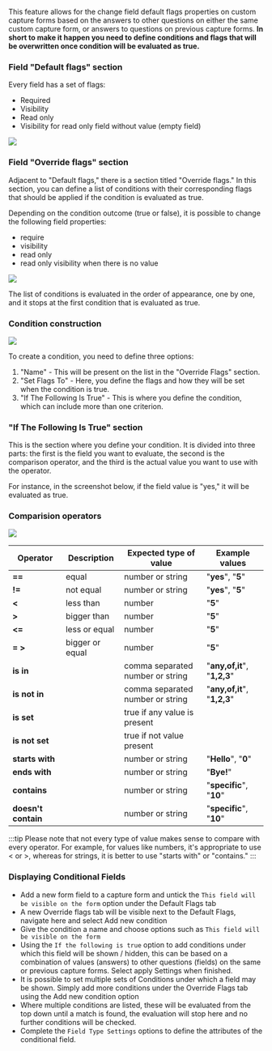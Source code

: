 This feature allows for the change field default flags properties on custom capture forms based on the answers to other questions on either the same custom capture form, or answers to questions on previous capture forms.
**In short to make it happen you need to define conditions and flags that will be overwritten once condition will be evaluated as true.**

### Field "Default flags" section

Every field has a set of flags:
* Required
* Visibility
* Read only
* Visibility for read only field without value (empty field)

<img src="/_books/hdoc-library/images/field-flags.png" >

### Field "Override flags" section

Adjacent to "Default flags," there is a section titled "Override flags." In this section, you can define a list of conditions with their corresponding flags that should be applied if the condition is evaluated as true.

Depending on the condition outcome (true or false), it is possible to change the following field properties:
* require
* visibility
* read only
* read only visibility when there is no value

<img src="/_books/hdoc-library/images/field-override-flags.png" >

The list of conditions is evaluated in the order of appearance, one by one, and it stops at the first condition that is evaluated as true.

### Condition construction

<img src="/_books/hdoc-library/images/field-flags-condition.png" >

To create a condition, you need to define three options:
1. "Name" - This will be present on the list in the "Override Flags" section.
2. "Set Flags To" - Here, you define the flags and how they will be set when the condition is true.
3. "If The Following Is True" - This is where you define the condition, which can include more than one criterion.

### "If The Following Is True" section

This is the section where you define your condition. It is divided into three parts: the first is the field you want to evaluate, the second is the comparison operator, and the third is the actual value you want to use with the operator.

For instance, in the screenshot below, if the field value is "yes," it will be evaluated as true.

### Comparision operators

<img src="/_books/hdoc-library/images/field-condition-operators.png" >

|Operator|Description|Expected type of value|Example values
|-|-|-|-|
|**==**|equal|number or string|"**yes**", "**5**"|
|**!=**|not equal|number or string|"**yes**", "**5**"|
|**<**|less than|number|"**5**"|
|**>**|bigger than|number|"**5**"|
|**<=**|less or equal|number|"**5**"|
|**= >**|bigger or equal|number|"**5**"|
|**is in**||comma separated number or string|"**any,of,it**", "**1,2,3**"|
|**is not in**||comma separated number or string|"**any,of,it**", "**1,2,3**"|
|**is set**||true if any value is present|
|**is not set**||true if not value present|
|**starts with**||number or string|"**Hello**", "**0**"|
|**ends with**||number or string|"**Bye!**"|
|**contains**||number or string|"**specific**", "**10**"|
|**doesn't contain**||number or string|"**specific**", "**10**"|


:::tip
Please note that not every type of value makes sense to compare with every operator. For example, for values like numbers, it's appropriate to use < or >, whereas for strings, it is better to use "starts with" or "contains."
:::

### Displaying Conditional Fields
* Add a new form field to a capture form and untick the `This field will be visible on the form` option under the Default Flags tab
* A new Override flags tab will be visible next to the Default Flags, navigate here and select Add new condition
* Give the condition a name and choose options such as `This field will be visible on the form`
* Using the `If the following is true` option to add conditions under which this field will be shown / hidden, this can be based on a combination of values (answers) to other questions (fields) on the same or previous capture forms. Select apply Settings when finished.
* It is possible to set multiple sets of Conditions under which a field may be shown. Simply add more conditions under the Override Flags tab using the Add new condition option
* Where multiple conditions are listed, these will be evaluated from the top down until a match is found, the evaluation will stop here and no further conditions will be checked.
* Complete the `Field Type Settings` options to define the attributes of the conditional field.